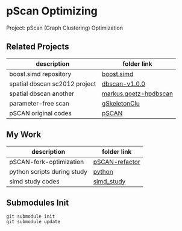 # pScan Optimizing

Project: pScan (Graph Clustering) Optimization

## Related Projects

description | folder link
--- | ---
boost.simd repository | [boost.simd](boost.simd)
spatial dbscan sc2012 project | [dbscan-v1.0.0](dbscan-v1.0.0)
spatial dbscan another | [markus.goetz-hpdbscan](markus.goetz-hpdbscan)
parameter-free scan | [gSkeletonClu](gSkeletonClu)
pSCAN original codes | [pSCAN](pSCAN)

## My Work

description | folder link
--- | ---
pSCAN-fork-optimization | [pSCAN-refactor](pSCAN-refactor)
python scripts during study | [python](python)
simd study codes | [simd_study](simd_study)

## Submodules Init

```
git submodule init
git submodule update
```

